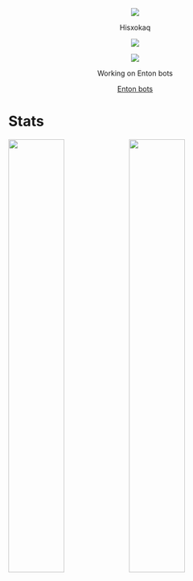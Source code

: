 <p align="center">  
<img src="https://images-ext-1.discordapp.net/external/qFnKCdGKQ-tt4mxiJICNuyV7cagwb4Is7g9Lzcrmpgc/%3Fsize%3D4096/https/cdn.discordapp.com/avatars/898501942349795379/faacbaeed20c13fda5eefb6f25bf7495.webp?width=124&height=124">
</p>
<p align="center">
    Hisxokaq
<p align="center">  
<img src="https://komarev.com/ghpvc/?username=Hisxokaq">
</p>
    <p align="center">
  <img src="https://discord.c99.nl/widget/theme-4/953327898092249098.png"/>
</p>
<p align="center">
Working on Enton bots
<p align="center">
    <a href="https://discord.gg/2mvnbe7YJ4/">Enton bots</a>

    
 # Stats
<img align="left" width="47%" src="https://github-readme-stats.vercel.app/api?username=Hisxokaq&show_icons=true&theme=dark" />
<img align="left" width="47%" src="https://github-readme-stats.vercel.app/api/top-langs/?username=Hisxokaq&theme=dark" />
